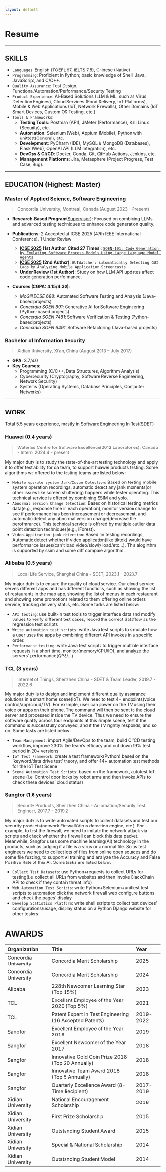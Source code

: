 ```yaml
---
layout: default
---
```


# Resume

---

## SKILLS

- `Languages`: English (TOEFL 97, IELTS 7.5), Chinese (Native)
- `Programming`: Proficient in Python; basic knowledge of Shell, Java, JavaScript, and C/C++.
- `Quality Assurance`: Test Design, Functional/Automation/Performance/Security Testing
- `Product Experience`: AI-Based Solutions (LLM & ML, such as Virus Detection Engines), Cloud Services (Food Delivery, IoT Platforms), Mobile & Web Applications (IoT, Network Firewalls), Other Domains (IoT Smart Devices, Custom OS Testing, etc.)
- `Tools & Frameworks`:
  - **Testing Tools**: Postman (API), JMeter (Performance), Kali Linux (Security), etc.
  - **Automation**: Selenium (Web), Appium (Mobile), Python with unittest(General), etc.
  - **Development**: PyCharm (IDE), MySQL & MongoDB (Databases), Flask (Web), OpenAI API (LLM Integration), etc.
  - **DevOps & CI/CD**: Docker, Conda, Git, GitHub Actions, Jenkins, etc.
  - **Management Platforms**: Jira, Metasphere (Project Progress, Test Case, Bug).

---

## EDUCATION (Highest: Master)

### **Master of Applied Science, Software Engineering**

> Concordia University, Montreal, Canada (August 2023 – Present)

- **Research-Based Program**([Supervisor](https://petertsehsun.github.io/)): Focused on combining LLMs and advanced testing techniques to enhance code generation quality.

- **Publications**: 2 Accepted at ICSE 2025 (47th IEEE International Conference), 1 Under Review
  - **[ICSE 2025](https://conf.researchr.org/track/icse-2025/icse-2025-research-track#Accepted-papers-First-and-Second-Cycle) (1st Author, Cited 27 Times)**: [`SOEN-101: Code Generation by Emulating Software Process Models Using Large Language Model Agents`](https://arxiv.org/abs/2403.15852)  
  - **[ICSE 2025](https://conf.researchr.org/track/icse-2025/icse-2025-software-engineering-in-practice#Accepted-Papers) (2nd Author)**: `GUIWatcher: Automatically Detecting GUI Lags by Analyzing Mobile Application Screencasts`  
  - **Under Review (1st Author)**: Study on how LLM API updates affect code generation performance.   

- **Courses (CGPA: 4.15/4.30)**:
  - *McGill ECSE 688*: Automated Software Testing and Analysis (Java-based projects)  
  - *Concordia SOEN 691*: Generative AI for Software Engineering (Python-based projects)  
  - *Concordia SOEN 7481*: Software Verification & Testing (Python-based projects)  
  - *Concordia SOEN 6491*: Software Refactoring (Java-based projects)  

### Bachelor of Information Security

> Xidian University, Xi’an, China (August 2013 – July 2017)

- **GPA**: 3.7/4.0  
- **Key Courses**:  
  - Programming (C/C++, Data Structures, Algorithm Analysis)  
  - Cybersecurity (Cryptography, Software Reverse Engineering, Network Security)  
  - Systems (Operating Systems, Database Principles, Computer Networks) 
  
---

## WORK 

Total 5.5 years experience, mostly in Software Engineering In Test(SDET)

### Huawei (0.4 years)

> Waterloo Centre for Software Excellence(2012 Laboratories), Canada - Intern, 2024.4 - present

My major duty is to study the state-of-the-art testing technology and apply it to offer test ability for qa team, to support huawei products testing. Some algorithms we offered to the testing teams are listed below:

* `Mobile operate system Jank/Issue Detection`: Based on testing mobile system operation recordings, automatic detect any jank moments(or other issues like screen shuttering) happens while tester operating. This technical service is offered by combining SSIM and yolo.
* `Abnormal Version Change Detection`: Based on historical testing metrics data(e.g., response time in each operation), monitor version change to see if performance has been increasement or decreasement, and automatic detect any abnormal version change(decrease the perofmrance). This technical service is offered by multiple outlier data point detection techniques(e.g., iForest).
* `Video-Application jank detection`: Based on testing recordings, Automatic detect whether if video application(like tiktok) would have performance issues(can't load video/slowly load/etc...). This alogirthm is supported by ssim and some diff compare algorithm.

### Alibaba (0.5 years)

> Local Life Service, Shanghai China - SDET, 2023.1 - 2023.7

My major duty is to ensure the quality of cloud service. Our cloud service serves different apps
and has different functions, such as showing the list of restaurants in the map app, showing the
list of menus in each restaurant and showing some promotions related to them, offering online
orders service, tracking delivery status, etc. Some tasks are listed below:

* `API testing`: use built-in test tools to trigger interface data and modify values to verify different test cases, record the correct dataflow as the regression test scripts
* `Write automation test scripts`: write Java test scripts to simulate how a user uses the apps by combining different API invokes in a specific order. 
* `Performance testing`: write Java test scripts to trigger multiple interface requests in a short time, monitor(memory/CPU/IO), and analyze the servers’ performance(QPS/…)

### TCL (3 years)

> Internet of Things, Shenzhen China - SDET & Team Leader, 2019.7 - 2022.6

My major duty is to design and implement different quality assurance solutions in a smart home
scene(IoT). We need to test 4+ endpoints(voice control/app/cloud/TV). For example, user can
power on the TV using their voice or apps on their phone. The command will then be sent to
the cloud server and processed inside the TV device. Thus we need to ensure the software
quality across four endpoints at this simple scene, test if the command is successfully
conveyed, and if the TV rightly responds, and so on. Some tasks are listed below:

* `Team Management`: import Agile/DevOps to the team, build CI/CD testing workflow, improve 230% the team’s efficacy and cut down 19% test period in 20+ versions
* `IoT Test Framework`: create a test framework(Python) based on the ‘keyword/data drive test’ theory, and offer 44+ automation test methods for the IoT Test Scene
* `Scene Automation Test Scripts`: based on the framework, autotest IoT scene (i.e. Control door locks by robot arms and then invoke APIs to check these devices’ cloud status)

### Sangfor (1.6 years)

> Security Products, Shenzhen China - Automation/Security Test Engineer, 2017.7 - 2019.2

My major duty is to write automated scripts to collect datasets and test our security
products(network Firewall/Virus detection engine, etc.). For example, to test the firewall, we
need to imitate the network attack via scripts and check whether the firewall can block this data
packet. Meanwhile, Sangfor uses some machine learning(AI) technology in the products, such
as judging if a file is a virus or a normal file. So as test engineers we need to collect lots of files
from online open sources and do some file fuzzing, to support AI training and analyze the
Accuracy and False Positive Rate of this AI. Some tasks are listed below:

* `Collect Test Datasets`: use Python+requests to collect URLs for testing(i.e. collect all URLs from websites and then invoke BlackChain API to check if they contain threat info)
* `Web Automation Test Scripts`: write Python+Selenium+unittest test scripts to automation click the network firewall web configure buttons and check the pages’ display
* `Develop Statistics Platform`: write shell scripts to collect test devices’ configurations/usage, display status on a Python Django website for other testers

# AWARDS

| Organization         | Title                                                   | Year      |
|:---------------------|:--------------------------------------------------------|:----------|
| Concordia University | Concordia Merit Scholarship                             | 2025      |
| Concordia University | Concordia Merit Scholarship                             | 2024      |
| Alibaba              | 228th Newcomer Learning Star (Top 15%)                  | 2023      |
| TCL                  | Excellent Employee of the Year 2020 (Top 5%)            | 2021      |
| TCL                  | Patent Expert in Test Engineering (16 Accepted Patents) | 2019-2022 |
| Sangfor              | Excellent Employee of the Year 2018                     | 2019      |
| Sangfor              | Excellent Newcomer of the Year 2017                     | 2018      |
| Sangfor              | Innovative Gold Coin Prize 2018 (Top 20 Annually)       | 2018      |
| Sangfor              | Innovative Team Award 2018 (Top 5 Annually)             | 2018      |
| Sangfor              | Quarterly Excellence Award (8-Time Recipient)           | 2017-2019 |
| Xidian University    | National Encouragement Scholarship                      | 2016      |
| Xidian University    | First Prize Scholarship                                 | 2015      |
| Xidian University    | Outstanding Student Award                               | 2015      |
| Xidian University    | Special & National Scholarship                          | 2014      |
| Xidian University    | Outstanding Student Model                               | 2014      |
